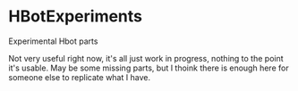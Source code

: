 HBotExperiments
===============

Experimental Hbot parts

Not very useful right now, it's all just work in progress, nothing to the point it's usable.
May be some missing parts, but I thoink there is enough here for someone else to replicate what I have.